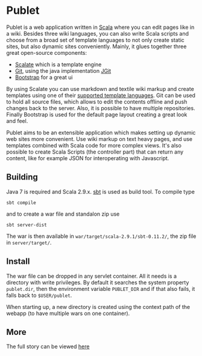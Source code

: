 # Publet

Publet is a web application written in [Scala](http://www.scala-lang.org/) where you can edit
pages like in a wiki. Besides three wiki languages, you can also write Scala scripts and choose
from a broad set of template languages to not only create static sites, but also dynamic sites
conveniently. Mainly, it glues together three great open-source components:

* [Scalate](http://scalate.fusesource.org/) which is a template engine
* [Git](http://git-scm.com/), using the java implementation [JGit](http://www.jgit.org/)
* [Bootstrap]() for a great ui

By using Scalate you can use markdown and textile wiki markup and create templates
using one of their [supported template languages](http://scalate.fusesource.org/documentation/index.html#Templates). 
Git can be used to hold all source files, which allows to edit the contents
offline and push changes back to the server. Also, it is possible to have multiple repositories. Finally 
Bootstrap is used for the default page layout creating a great look and feel. 

Publet aims to be an extensible application which makes setting up dynamic
web sites more convenient. Use wiki markup on text heavy pages, and use templates 
combined with Scala code for more complex views. It's also possible to create
Scala Scripts (the controller part) that can return any content, like for example 
JSON for interoperating with Javascript.

## Building

Java 7 is required and Scala 2.9.x. [sbt](https://github.com/harrah/xsbt) is used
as build tool. To compile type

    sbt compile

and to create a war file and standalon zip use

    sbt server-dist

The war is then available in `war/target/scala-2.9.1/sbt-0.11.2/`, the zip file
in `server/target/`.

## Install

The war file can be dropped in any servlet container. All it needs is
a directory with write privileges. By default it searches the system property 
`publet.dir`, then the environment variable `PUBLET_DIR` and if that also 
fails, it falls back to `$USER/publet`. 

When starting up, a new directory is created using the context path 
of the webapp (to have multiple wars on one container).

## More

The full story can be viewed [here](https://eknet.org/main/projects/publet/index.html)